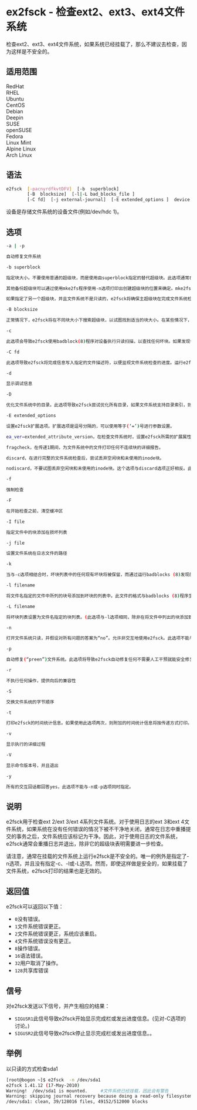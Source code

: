 # ex2fsck - 检查ext2、ext3、ext4文件系统

检查ext2、ext3、ext4文件系统，如果系统已经挂载了，那么不建议去检查，因为这样是不安全的。

## 适用范围

<!-- <div class="svg linux">Linux</div> -->
<div class="svg redhat">RedHat</div>
<div class="svg rhel">RHEL</div>
<div class="svg ubuntu">Ubuntu</div>
<div class="svg centos">CentOS</div>
<div class="svg debian">Debian</div>
<div class="svg deepin">Deepin</div>
<div class="svg suse">SUSE</div>
<div class="svg opensuse">openSUSE</div>
<div class="svg fedora">Fedora</div>
<div class="svg linuxmint">Linux Mint</div>
<!-- <div class="svg mxlinux">MX Linux</div> -->
<div class="svg alpinelinux">Alpine Linux</div>
<div class="svg archlinux">Arch Linux</div>

## 语法

``` bash
e2fsck  [-pacnyrdfkvtDFV]  [-b  superblock]
        [-B  blocksize]  [-l|-L bad_blocks_file ]
        [-C fd]  [-j external-journal]  [-E extended_options ]  device
```
设备是存储文件系统的设备文件(例如/dev/hdc 1)。

## 选项

``` bash
-a | -p

自动修复文件系统

-b superblock

指定块大小。不要使用普通的超级块，而是使用由superblock指定的替代超级块。此选项通常在主超级块损坏时使用。备份超级块的位置取决于文件系统的块大小。对于具有1k块的文件系统，可以使用备份超级块。在块8193处找到；对于具有2k块的文件系统，在块16384处找到；对于4k块在块32768处找到。

其他备份超级块可以通过使用mke2fs程序使用-n选项打印出创建超级块的位置来确定。mke2fs的-b选项必须指定文件系统的块大小，以便打印出准确的超级块位置。

如果指定了另一个超级块，并且文件系统不是只读的，e2fsck将确保主超级块在完成文件系统检查后得到适当更新。

-B blocksize

正常情况下，e2fsck将在不同块大小下搜索超级块，以试图找到适当的块大小。在某些情况下，此搜索可能会被愚弄。此选项迫使e2fsck只尝试在特定块大小上定位超级块。如果找不到超级块，e2fsck将以致命错误结束。

-c

此选项会导致e2fsck使用badblock(8)程序对设备执行只读扫描，以查找任何坏块。如果发现任何坏块，则将它们添加到坏块inode中，以防止将它们分配给文件或目录。如果指定了该选项两次，则将使用无损读写测试完成坏块扫描。

-C fd

此选项导致e2fsck将完成信息写入指定的文件描述符，以便监视文件系统检查的进度。运行e2fsck的程序通常使用此选项。如果文件描述符号为负数，则将使用文件描述符的绝对值，而进度信息最初将被抑制。之后，可以通过向e2fsck进程发送SIGUSR 1信号来启用它。如果指定的文件描述符为0，e2fsck将在其业务进行时打印一个完成栏。这要求e2fsck在视频控制台或终端上运行。

-d

显示调试信息

-D

优化文件系统中的目录。此选项导致e2fsck尝试优化所有目录，如果文件系统支持目录索引，则通过重新索引这些目录，或者对较小目录的目录进行排序和压缩，或者使用传统的线性目录对文件系统进行排序和压缩。即使没有-D选项，e2fsck有时也可能优化几个方向。例如，如果启用目录索引，并且目录没有索引，或者索引结构被破坏并需要重建，则会受益。-D选项强制对文件系统中的所有目录进行优化。它们较小，搜索速度稍快，但实际上，您不需要使用此选项。-D选项将检测单个目录中具有重复名称的目录项，由于性能原因，e2fsck通常不强制执行。

-E extended_options

设置e2fsck扩展选项。扩展选项是逗号分隔的，可以使用等于(‘=’)号进行参数设置。

ea_ver=extended_attribute_version，在检查文件系统时，设置e2fsck所需的扩展属性块的版本。版本号可能是1或2。默认的扩展属性版本格式是2。

fragcheck，在传递1期间，为文件系统中的文件打印任何不连续块的详细报告。

discard，在进行完整的文件系统检查后，尝试丢弃空闲块和未使用的inode块。

nodiscard，不要试图丢弃空闲块和未使用的inode块。这个选项与discard选项正好相反。此设置为默认设置。

-f

强制检查

-F

在开始检查之前，清空缓冲区

-I file

指定文件中的块添加在损坏列表

-j file

设置文件系统在日志文件的路径

-k

当与-c选项相结合时，坏块列表中的任何现有坏块将被保留，而通过运行badblocks (8)发现的任何新坏块将被添加到现有的坏块列表中。

-l filename

将文件名指定的文件中所列的块号添加到坏块的列表中。此文件的格式与badblocks (8)程序生成的格式相同。请注意，块号是基于文件系统的块大小。因此，对e2fsck使用-c选项更简单、更安全，因为它将确保将正确的参数传递给badblock程序。

-L filename

将坏块列表设置为文件名指定的块列表。(此选项与-l选项相同，除非在将文件中列出的块添加到坏块列表之前清除坏块列表。)

-n

打开文件系统只读，并假设对所有问题的答案为“no”。允许非交互地使用e2fsck。此选项不能与-p或-y选项同时指定。

-p

自动修复(“preen”)文件系统。此选项将导致e2fsck自动修复任何不需要人工干预就能安全修复的文件系统问题。如果e2fsck发现可能需要系统管理员采取额外纠正措施的问题，e2fsck将打印问题的描述，然后以代码4退出。(请参阅退出代码部分。)此选项通常由系统的引导脚本使用。它不能与-n或-y选项同时指定。

-r

不执行任何操作，提供向后的兼容性

-S

交换文件系统的字节顺序

-t

打印e2fsck的时间统计信息。如果使用此选项两次，则附加的时间统计信息将按传递方式打印。

-v

显示执行的详细过程

-V

显示命令版本号，并且退出

-y

所有的交互回话都回答yes，此选项不能与-n或-p选项同时指定。
```
## 说明

e2fsck用于检查ext 2/ext 3/ext 4系列文件系统。对于使用日志的ext 3和ext 4文件系统，如果系统在没有任何错误的情况下被不干净地关闭，通常在日志中重播提交的事务之后，文件系统应该标记为干净。因此，对于使用日志的文件系统，e2fsck通常会重播日志并退出，除非它的超级块表明需要进一步检查。

请注意，通常在挂载的文件系统上运行e2fsck是不安全的。唯一的例外是指定了-n选项，并且没有指定-c、-l或-L选项。然而，即使这样做是安全的，如果挂载了文件系统，e2fsck打印的结果也是无效的。
## 返回值
e2fsck可以返回以下值：

- `0`没有错误。
- `1`文件系统错误更正。
- `2`文件系统错误更正，系统应该重启。
- `4`文件系统错误没有更正。
- `8`操作错误。
- `16`语法错误。
- `32`用户取消了操作。
- `128`共享库错误
## 信号
对e2fsck发送以下信号，并产生相应的结果：

- `SIGUSR1`此信号导致e2fsck开始显示完成栏或发出进度信息。(见对-C选项的讨论。)
- `SIGUSR2`此信号导致e2fsck停止显示完成栏或发出进度信息。。
## 举例
以只读的方式检查sda1
``` bash
[root@bogon ~]$ e2fsck  -n /dev/sda1
e2fsck 1.41.12 (17-May-2010)
Warning!  /dev/sda1 is mounted.     #文件系统已经挂载，因此会有警告
Warning: skipping journal recovery because doing a read-only filesystem check.    #以只读的方式执行，不去修复
/dev/sda1: clean, 39/128016 files, 49152/512000 blocks
```
